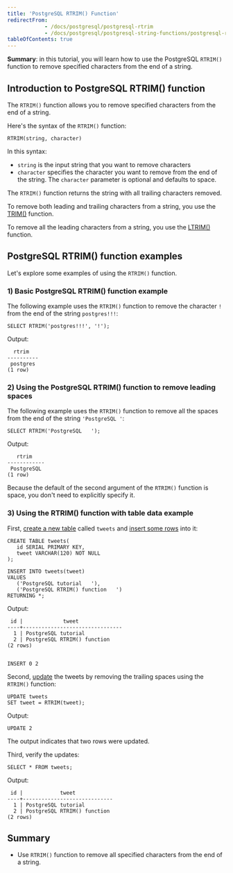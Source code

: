 ```yaml
---
title: 'PostgreSQL RTRIM() Function'
redirectFrom:
            - /docs/postgresql/postgresql-rtrim 
            - /docs/postgresql/postgresql-string-functions/postgresql-rtrim
tableOfContents: true
---
```


**Summary**: in this tutorial, you will learn how to use the PostgreSQL `RTRIM()` function to remove specified characters from the end of a string.

## Introduction to PostgreSQL RTRIM() function

The `RTRIM()` function allows you to remove specified characters from the end of a string.

Here's the syntax of the `RTRIM()` function:

```
RTRIM(string, character)
```

In this syntax:

- `string` is the input string that you want to remove characters
- `character` specifies the character you want to remove from the end of the string. The `character` parameter is optional and defaults to space.

The `RTRIM()` function returns the string with all trailing characters removed.

To remove both leading and trailing characters from a string, you use the [TRIM()](/docs/postgresql/postgresql-string-functions/postgresql-trim-function) function.

To remove all the leading characters from a string, you use the [LTRIM()](/docs/postgresql/postgresql-string-functions/postgresql-ltrim) function.

## PostgreSQL RTRIM() function examples

Let's explore some examples of using the `RTRIM()` function.

### 1) Basic PostgreSQL RTRIM() function example

The following example uses the `RTRIM()` function to remove the character `!` from the end of the string `postgres!!!`:

```
SELECT RTRIM('postgres!!!', '!');
```

Output:

```
  rtrim
----------
 postgres
(1 row)
```

### 2) Using the PostgreSQL RTRIM() function to remove leading spaces

The following example uses the `RTRIM()` function to remove all the spaces from the end of the string `'PostgreSQL '`:

```
SELECT RTRIM('PostgreSQL   ');
```

Output:

```
   rtrim
------------
 PostgreSQL
(1 row)
```

Because the default of the second argument of the `RTRIM()` function is space, you don't need to explicitly specify it.

### 3) Using the RTRIM() function with table data example

First, [create a new table](/docs/postgresql/postgresql-create-table) called `tweets` and [insert some rows](/docs/postgresql/postgresql-tutorial/postgresql-insert-multiple-rows) into it:

```
CREATE TABLE tweets(
   id SERIAL PRIMARY KEY,
   tweet VARCHAR(120) NOT NULL
);

INSERT INTO tweets(tweet)
VALUES
   ('PostgreSQL tutorial   '),
   ('PostgreSQL RTRIM() function   ')
RETURNING *;
```

Output:

```
 id |             tweet
----+--------------------------------
  1 | PostgreSQL tutorial
  2 | PostgreSQL RTRIM() function
(2 rows)


INSERT 0 2
```

Second, [update](/docs/postgresql/postgresql-update) the tweets by removing the trailing spaces using the `RTRIM()` function:

```
UPDATE tweets
SET tweet = RTRIM(tweet);
```

Output:

```
UPDATE 2
```

The output indicates that two rows were updated.

Third, verify the updates:

```
SELECT * FROM tweets;
```

Output:

```
 id |            tweet
----+-----------------------------
  1 | PostgreSQL tutorial
  2 | PostgreSQL RTRIM() function
(2 rows)
```

## Summary

- Use `RTRIM()` function to remove all specified characters from the end of a string.
